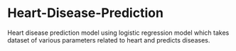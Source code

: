 # Heart-Disease-Prediction
Heart disease prediction model using logistic regression model which takes dataset of various parameters related to heart and predicts diseases.
